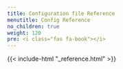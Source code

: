 ```yaml
---
title: Configuration file Reference
menutitle: Config Reference
no_children: true
weight: 120
pre: <i class="fas fa-book"></i>
---
```


{{< include-html "_reference.html" >}}
